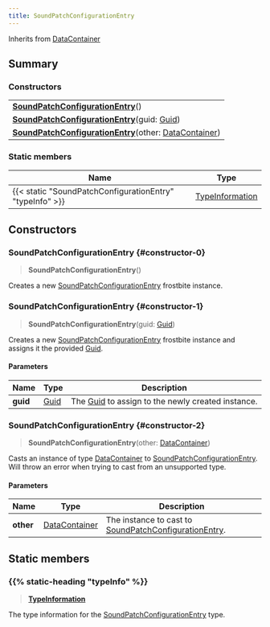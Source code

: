 ```yaml
---
title: SoundPatchConfigurationEntry
---
```


Inherits from [DataContainer](/vext/ref/shared/type/datacontainer)

## Summary

### Constructors

|  |
| --- |
| **[SoundPatchConfigurationEntry](#constructor-0)**() |
| **[SoundPatchConfigurationEntry](#constructor-1)**(guid: [Guid](/vext/ref/shared/type/guid)) |
| **[SoundPatchConfigurationEntry](#constructor-2)**(other: [DataContainer](/vext/ref/shared/type/datacontainer)) |

### Static members

| Name | Type |
| ---- | ---- |
| {{< static "SoundPatchConfigurationEntry" "typeInfo" >}} | [TypeInformation](/vext/ref/shared/type/typeinformation) |

## Constructors

### SoundPatchConfigurationEntry {#constructor-0}

> **SoundPatchConfigurationEntry**()

Creates a new [SoundPatchConfigurationEntry](/vext/ref/fb/soundpatchconfigurationentry) frostbite instance.

### SoundPatchConfigurationEntry {#constructor-1}

> **SoundPatchConfigurationEntry**(guid: [Guid](/vext/ref/shared/type/guid))

Creates a new [SoundPatchConfigurationEntry](/vext/ref/fb/soundpatchconfigurationentry) frostbite instance and assigns it the provided [Guid](/vext/ref/shared/type/guid).

#### Parameters

| Name | Type | Description |
| ---- | ---- | ----------- |
| **guid** | [Guid](/vext/ref/shared/type/guid) | The [Guid](/vext/ref/shared/type/guid) to assign to the newly created instance. |

### SoundPatchConfigurationEntry {#constructor-2}

> **SoundPatchConfigurationEntry**(other: [DataContainer](/vext/ref/shared/type/datacontainer))

Casts an instance of type [DataContainer](/vext/ref/shared/type/datacontainer) to [SoundPatchConfigurationEntry](/vext/ref/fb/soundpatchconfigurationentry). Will throw an error when trying to cast from an unsupported type.

#### Parameters

| Name | Type | Description |
| ---- | ---- | ----------- |
| **other** | [DataContainer](/vext/ref/shared/type/datacontainer) | The instance to cast to [SoundPatchConfigurationEntry](/vext/ref/fb/soundpatchconfigurationentry). |

## Static members

### {{% static-heading "typeInfo" %}}

> **[TypeInformation](/vext/ref/shared/type/typeinformation)**

The type information for the [SoundPatchConfigurationEntry](/vext/ref/fb/soundpatchconfigurationentry) type.

